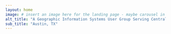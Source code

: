 ```yaml
---
layout: home
image: # insert an image here for the landing page - maybe carousel in js?
alt_title: "A Geographic Information Systems User Group Serving Central Texas"
sub_title: "Austin, TX"
---
```

